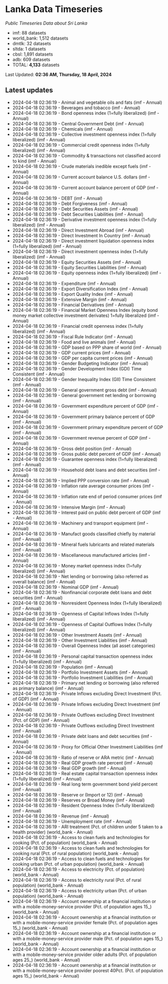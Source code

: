 # Lanka Data Timeseries
*Public Timeseries Data about Sri Lanka*

* imf: 88 datasets
* world_bank: 1,512 datasets
* dmtlk: 32 datasets
* sltda: 1 datasets
* cbsl: 1,891 datasets
* adb: 609 datasets
* TOTAL: **4,133** datasets

Last Updated: **02:36 AM, Thursday, 18 April, 2024**

## Latest updates

* 2024-04-18 02:36:19 - Animal and vegetable oils and fats (imf - Annual)
* 2024-04-18 02:36:19 - Beverages and tobacco (imf - Annual)
* 2024-04-18 02:36:19 - Bond openness index (1=fully liberalized) (imf - Annual)
* 2024-04-18 02:36:19 - Central Government Debt (imf - Annual)
* 2024-04-18 02:36:19 - Chemicals (imf - Annual)
* 2024-04-18 02:36:19 - Collective investment openness index (1=fully liberalized) (imf - Annual)
* 2024-04-18 02:36:19 - Commercial credit openness index (1=fully liberalized) (imf - Annual)
* 2024-04-18 02:36:19 - Commodity & transactions not classified accord to kind (imf - Annual)
* 2024-04-18 02:36:19 - Crude materials inedible except fuels (imf - Annual)
* 2024-04-18 02:36:19 - Current account balance U.S. dollars (imf - Annual)
* 2024-04-18 02:36:19 - Current account balance percent of GDP (imf - Annual)
* 2024-04-18 02:36:19 - DEBT (imf - Annual)
* 2024-04-18 02:36:19 - Debt Forgiveness (imf - Annual)
* 2024-04-18 02:36:19 - Debt Securities Assets (imf - Annual)
* 2024-04-18 02:36:19 - Debt Securities Liabilities (imf - Annual)
* 2024-04-18 02:36:19 - Derivative investment openness index (1=fully liberalized) (imf - Annual)
* 2024-04-18 02:36:19 - Direct Investment Abroad (imf - Annual)
* 2024-04-18 02:36:19 - Direct Investment In Country (imf - Annual)
* 2024-04-18 02:36:19 - Direct investment liquidation openness index (1=fully liberalized) (imf - Annual)
* 2024-04-18 02:36:19 - Direct investment openness index (1=fully liberalized) (imf - Annual)
* 2024-04-18 02:36:19 - Equity Securities Assets (imf - Annual)
* 2024-04-18 02:36:19 - Equity Securities Liabilities (imf - Annual)
* 2024-04-18 02:36:19 - Equity openness index (1=fully liberalized) (imf - Annual)
* 2024-04-18 02:36:19 - Expenditure (imf - Annual)
* 2024-04-18 02:36:19 - Export Diversification Index (imf - Annual)
* 2024-04-18 02:36:19 - Export Quality Index (imf - Annual)
* 2024-04-18 02:36:19 - Extensive Margin (imf - Annual)
* 2024-04-18 02:36:19 - Financial Derivatives (imf - Annual)
* 2024-04-18 02:36:19 - Financial Market Openness Index (equity bond money market collective investment derivates) 1=fully liberalized (imf - Annual)
* 2024-04-18 02:36:19 - Financial credit openness index (1=fully liberalized) (imf - Annual)
* 2024-04-18 02:36:19 - Fiscal Rule Indicator (imf - Annual)
* 2024-04-18 02:36:19 - Food and live animals (imf - Annual)
* 2024-04-18 02:36:19 - GDP based on PPP share of world (imf - Annual)
* 2024-04-18 02:36:19 - GDP current prices (imf - Annual)
* 2024-04-18 02:36:19 - GDP per capita current prices (imf - Annual)
* 2024-04-18 02:36:19 - Gender Budgeting Indicator (imf - Annual)
* 2024-04-18 02:36:19 - Gender Development Index (GDI) Time Consistent (imf - Annual)
* 2024-04-18 02:36:19 - Gender Inequality Index (GII) Time Consistent (imf - Annual)
* 2024-04-18 02:36:19 - General government gross debt (imf - Annual)
* 2024-04-18 02:36:19 - General government net lending or borrowing (imf - Annual)
* 2024-04-18 02:36:19 - Government expenditure percent of GDP (imf - Annual)
* 2024-04-18 02:36:19 - Government primary balance percent of GDP (imf - Annual)
* 2024-04-18 02:36:19 - Government primary expenditure percent of GDP (imf - Annual)
* 2024-04-18 02:36:19 - Government revenue percent of GDP (imf - Annual)
* 2024-04-18 02:36:19 - Gross debt position (imf - Annual)
* 2024-04-18 02:36:19 - Gross public debt percent of GDP (imf - Annual)
* 2024-04-18 02:36:19 - Guarantee openness index (1=fully liberalized) (imf - Annual)
* 2024-04-18 02:36:19 - Household debt loans and debt securities (imf - Annual)
* 2024-04-18 02:36:19 - Implied PPP conversion rate (imf - Annual)
* 2024-04-18 02:36:19 - Inflation rate average consumer prices (imf - Annual)
* 2024-04-18 02:36:19 - Inflation rate end of period consumer prices (imf - Annual)
* 2024-04-18 02:36:19 - Intensive Margin (imf - Annual)
* 2024-04-18 02:36:19 - Interest paid on public debt percent of GDP (imf - Annual)
* 2024-04-18 02:36:19 - Machinery and transport equipment (imf - Annual)
* 2024-04-18 02:36:19 - Manufact goods classified chiefly by material (imf - Annual)
* 2024-04-18 02:36:19 - Mineral fuels lubricants and related materials (imf - Annual)
* 2024-04-18 02:36:19 - Miscellaneous manufactured articles (imf - Annual)
* 2024-04-18 02:36:19 - Money market openness index (1=fully liberalized) (imf - Annual)
* 2024-04-18 02:36:19 - Net lending or borrowing (also referred as overall balance) (imf - Annual)
* 2024-04-18 02:36:19 - Nominal GDP (imf - Annual)
* 2024-04-18 02:36:19 - Nonfinancial corporate debt loans and debt securities (imf - Annual)
* 2024-04-18 02:36:19 - Nonresident Openness Index (1=fully liberalized) (imf - Annual)
* 2024-04-18 02:36:19 - Openness of Capital Inflows Index (1=fully liberalized) (imf - Annual)
* 2024-04-18 02:36:19 - Openness of Capital Outflows Index (1=fully liberalized) (imf - Annual)
* 2024-04-18 02:36:19 - Other Investment Assets (imf - Annual)
* 2024-04-18 02:36:19 - Other Investment Liabilities (imf - Annual)
* 2024-04-18 02:36:19 - Overall Openness Index (all asset categories) (imf - Annual)
* 2024-04-18 02:36:19 - Personal capital transaction openness index (1=fully liberalized) (imf - Annual)
* 2024-04-18 02:36:19 - Population (imf - Annual)
* 2024-04-18 02:36:19 - Portfolio Investment Assets (imf - Annual)
* 2024-04-18 02:36:19 - Portfolio Investment Liabilities (imf - Annual)
* 2024-04-18 02:36:19 - Primary net lending or borrowing (also referred as primary balance) (imf - Annual)
* 2024-04-18 02:36:19 - Private Inflows excluding Direct Investment (Pct. of GDP) (imf - Annual)
* 2024-04-18 02:36:19 - Private Inflows excluding Direct Investment (imf - Annual)
* 2024-04-18 02:36:19 - Private Outflows excluding Direct Investment (Pct. of GDP) (imf - Annual)
* 2024-04-18 02:36:19 - Private Outflows excluding Direct Investment (imf - Annual)
* 2024-04-18 02:36:19 - Private debt loans and debt securities (imf - Annual)
* 2024-04-18 02:36:19 - Proxy for Official Other Investment Liabilities (imf - Annual)
* 2024-04-18 02:36:19 - Ratio of reserve or ARA metric (imf - Annual)
* 2024-04-18 02:36:19 - Real GDP growth rate percent (imf - Annual)
* 2024-04-18 02:36:19 - Real GDP growth (imf - Annual)
* 2024-04-18 02:36:19 - Real estate capital transaction openness index (1=fully liberalized) (imf - Annual)
* 2024-04-18 02:36:19 - Real long term government bond yield percent (imf - Annual)
* 2024-04-18 02:36:19 - Reserve or (Import or 12) (imf - Annual)
* 2024-04-18 02:36:19 - Reserves or Broad Money (imf - Annual)
* 2024-04-18 02:36:19 - Resident Openness Index (1=fully liberalized) (imf - Annual)
* 2024-04-18 02:36:19 - Revenue (imf - Annual)
* 2024-04-18 02:36:19 - Unemployment rate (imf - Annual)
* 2024-04-18 02:36:19 - ARI treatment (Pct. of children under 5 taken to a health provider) (world_bank - Annual)
* 2024-04-18 02:36:19 - Access to clean fuels and technologies for cooking (Pct. of population) (world_bank - Annual)
* 2024-04-18 02:36:19 - Access to clean fuels and technologies for cooking rural (Pct. of rural population) (world_bank - Annual)
* 2024-04-18 02:36:19 - Access to clean fuels and technologies for cooking urban (Pct. of urban population) (world_bank - Annual)
* 2024-04-18 02:36:19 - Access to electricity (Pct. of population) (world_bank - Annual)
* 2024-04-18 02:36:19 - Access to electricity rural (Pct. of rural population) (world_bank - Annual)
* 2024-04-18 02:36:19 - Access to electricity urban (Pct. of urban population) (world_bank - Annual)
* 2024-04-18 02:36:19 - Account ownership at a financial institution or with a mobile-money-service provider (Pct. of population ages 15_) (world_bank - Annual)
* 2024-04-18 02:36:19 - Account ownership at a financial institution or with a mobile-money-service provider female (Pct. of population ages 15_) (world_bank - Annual)
* 2024-04-18 02:36:19 - Account ownership at a financial institution or with a mobile-money-service provider male (Pct. of population ages 15_) (world_bank - Annual)
* 2024-04-18 02:36:19 - Account ownership at a financial institution or with a mobile-money-service provider older adults (Pct. of population ages 25_) (world_bank - Annual)
* 2024-04-18 02:36:19 - Account ownership at a financial institution or with a mobile-money-service provider poorest 40Pct. (Pct. of population ages 15_) (world_bank - Annual)
